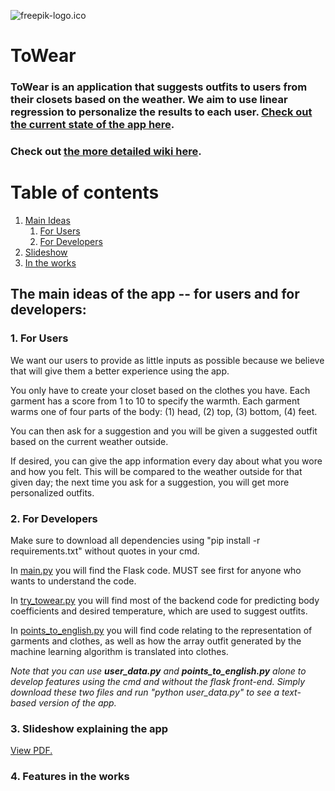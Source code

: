 ![freepik-logo.ico](static/freepik-logo.ico?raw=true "Logo")

# ToWear

### ToWear is an application that suggests outfits to users from their closets based on the weather. We aim to use linear regression to personalize the results to each user. [Check out the current state of the app here](http://oamandawi.pythonanywhere.com/).

### Check out [the more detailed wiki here](https://github.com/Mandawi/ToWear/wiki).

# Table of contents
1. [Main Ideas](#ideas)
    1. [For Users](#ideas_user)
    2. [For Developers](#ideas_developer)
3. [Slideshow](#slideshow)
4. [In the works](#new)

## The main ideas of the app -- for users and for developers: <a name="ideas"></a>

### 1. For Users <a name="ideas_user"></a>
We want our users to provide as little inputs as possible because we believe that will give them a better experience using the app.
    
You only have to create your closet based on the clothes you have. Each garment has a score from 1 to 10 to
specify the warmth. Each garment warms one of four parts of the body: (1) head, (2) top, (3) bottom, (4) feet.

You can then ask for a suggestion and you will be given a suggested outfit based on the current weather
outside.

If desired, you can give the app information every day about what you wore and how you felt. This will be compared to the weather outside for that given day; the next time you ask for a suggestion, you will get more personalized outfits.

### 2. For Developers <a name="ideas_developer"></a>
Make sure to download all dependencies using "pip install -r requirements.txt" without quotes in your cmd.

In [main.py](https://github.com/Mandawi/ToWear/blob/master/main.py) you will find the Flask code. MUST see first for anyone who wants to understand the code.

In [try_towear.py](https://github.com/Mandawi/ToWear/blob/master/try_towear.py) you will find most of the backend code for predicting body coefficients and desired temperature, which are used to suggest outfits.

In [points_to_english.py](https://github.com/Mandawi/ToWear/blob/master/points_to_english.py) you will find code relating to the representation of garments and clothes, as well as how the array outfit generated by the machine learning algorithm is translated into clothes.

*Note that you can use ***user_data.py*** and ***points_to_english.py*** alone to develop features using the cmd and without the flask front-end. Simply download these two files and run "python user_data.py" to see a text-based version of the app.*
### 3. Slideshow explaining the app <a name="slideshow"></a>
<a href="https://github.com/Mandawi/ToWear/blob/master/ToWear.pdf" target="_blank">View PDF.</a>

### 4. Features in the works <a name="new"></a>
        
        
